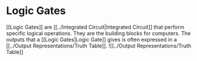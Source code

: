 # Logic Gates
[[Logic Gates]] are [[../Integrated Circuit|Integrated Circuit]] that perform specific logical operations. They are the building blocks for computers.
The outputs that a [[Logic Gates|Logic Gate]] gives is often expressed in a [[../Output Representations/Truth Table]].
![[../Output Representations/Truth Table]]